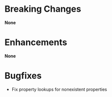 # Breaking Changes

**None**

# Enhancements

**None**

# Bugfixes

- Fix property lookups for nonexistent properties
